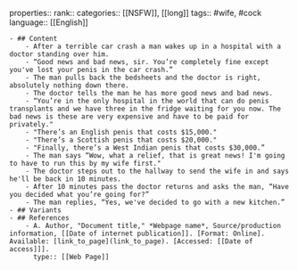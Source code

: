 properties::
rank::
categories:: [[NSFW]], [[long]] 
tags:: #wife, #cock 
language:: [[English]]

	- ## Content
		- After a terrible car crash a man wakes up in a hospital with a doctor standing over him.
		- “Good news and bad news, sir. You’re completely fine except you've lost your penis in the car crash.”
		- The man pulls back the bedsheets and the doctor is right, absolutely nothing down there.
		- The doctor tells the man he has more good news and bad news.
		- “You’re in the only hospital in the world that can do penis transplants and we have three in the fridge waiting for you now. The bad news is these are very expensive and have to be paid for privately."
		- "There’s an English penis that costs $15,000."
		- "There’s a Scottish penis that costs $20,000."
		- "Finally, there’s a West Indian penis that costs $30,000.”
		- The man says “Wow, what a relief, that is great news! I'm going to have to run this by my wife first."
		- The doctor steps out to the hallway to send the wife in and says he'll be back in 10 minutes.
		- After 10 minutes pass the doctor returns and asks the man, “Have you decided what you’re going for?”
		- The man replies, “Yes, we've decided to go with a new kitchen.”
	- ## Variants
	- ## References
		- A. Author, "Document title," *Webpage name*, Source/production information, [[Date of internet publication]]. [Format: Online]. Available: [link_to_page](link_to_page). [Accessed: [[Date of access]]].
		  type:: [[Web Page]]